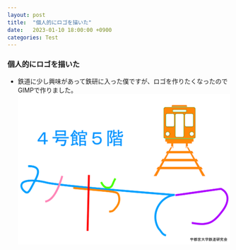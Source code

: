 ```yaml
---
layout: post
title:  "個人的にロゴを描いた"
date:   2023-01-10 18:00:00 +0900
categories: Test
---
```


### 個人的にロゴを描いた
- 鉄道に少し興味があって鉄研に入った僕ですが、ロゴを作りたくなったのでGIMPで作りました。
![TrainClubLogo](../aseets/2023/TrainCircleLogo_Rosenzu.png)
